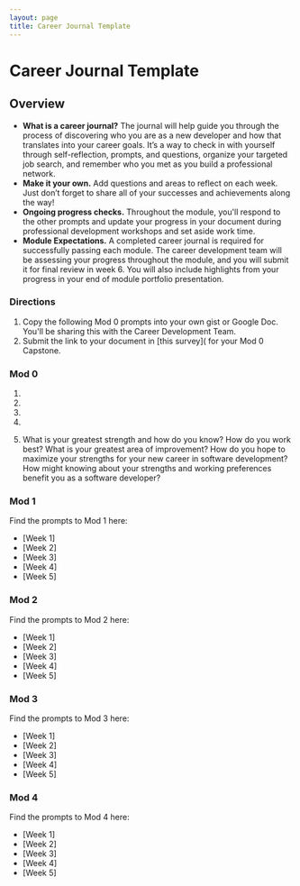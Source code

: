 ```yaml
---
layout: page
title: Career Journal Template
---
```


# Career Journal Template

## Overview
* **What is a career journal?** The journal will help guide you through the process of discovering who you are as a new developer and how that translates into your career goals.  It’s a way to check in with yourself through self-reflection, prompts, and questions, organize your targeted job search, and remember who you met as you build a professional network.   
* **Make it your own.** Add questions and areas to reflect on each week. Just don’t forget to share all of your successes and achievements along the way! 
* **Ongoing progress checks.** Throughout the module, you'll respond to the other prompts and update your progress in your document during professional development workshops and set aside work time. 
* **Module Expectations.** A completed career journal is required for successfully passing each module. The career development team will be assessing your progress throughout the module, and you will submit it for final review in week 6. You will also include highlights from your progress in your end of module portfolio presentation. 

### Directions
1. Copy the following Mod 0 prompts into your own gist or Google Doc. You'll be sharing this with the Career Development Team. 
2. Submit the link to your document in [this survey]( for your Mod 0 Capstone. 

### Mod 0 
1.

2.

3.

4.

5. What is your greatest strength and how do you know?
How do you work best?
What is your greatest area of improvement?
How do you hope to maximize your strengths for your new career in software development?
How might knowing about your strengths and working preferences benefit you as a software developer?


### Mod 1
Find the prompts to Mod 1 here:
* [Week 1]
* [Week 2]
* [Week 3]
* [Week 4]
* [Week 5]


### Mod 2
Find the prompts to Mod 2 here:
* [Week 1]
* [Week 2]
* [Week 3]
* [Week 4]
* [Week 5]


### Mod 3
Find the prompts to Mod 3 here:
* [Week 1]
* [Week 2]
* [Week 3]
* [Week 4]
* [Week 5]


### Mod 4
Find the prompts to Mod 4 here:
* [Week 1]
* [Week 2]
* [Week 3]
* [Week 4]
* [Week 5]

